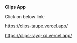 **Clips App**

Click on below link-

https://clips-taupe.vercel.app/

https://clips-rayg-xd.vercel.app/
